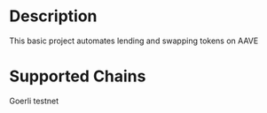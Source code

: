 # Description
This basic project automates lending and swapping tokens on AAVE

# Supported Chains
Goerli testnet
